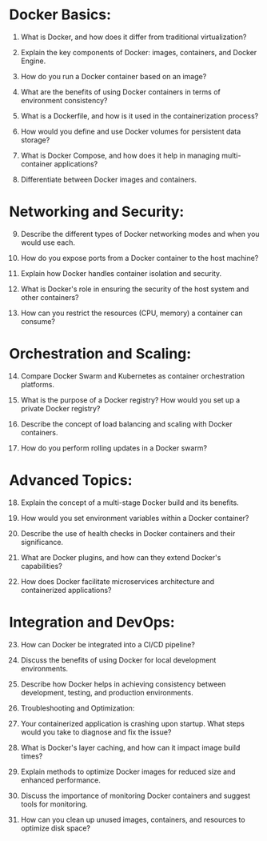 # Docker Basics:

1. What is Docker, and how does it differ from traditional virtualization?

2. Explain the key components of Docker: images, containers, and Docker Engine.

3. How do you run a Docker container based on an image?

4. What are the benefits of using Docker containers in terms of environment consistency?

5. What is a Dockerfile, and how is it used in the containerization process?

6. How would you define and use Docker volumes for persistent data storage?

7. What is Docker Compose, and how does it help in managing multi-container applications?

8. Differentiate between Docker images and containers.

# Networking and Security:

9.  Describe the different types of Docker networking modes and when you would use each.

10. How do you expose ports from a Docker container to the host machine?

11. Explain how Docker handles container isolation and security.

12. What is Docker's role in ensuring the security of the host system and other containers?

13. How can you restrict the resources (CPU, memory) a container can consume?

# Orchestration and Scaling:

14. Compare Docker Swarm and Kubernetes as container orchestration platforms.

15. What is the purpose of a Docker registry? How would you set up a private Docker registry?

16. Describe the concept of load balancing and scaling with Docker containers.

17. How do you perform rolling updates in a Docker swarm?

# Advanced Topics:

18. Explain the concept of a multi-stage Docker build and its benefits.

19. How would you set environment variables within a Docker container?

20. Describe the use of health checks in Docker containers and their significance.

21. What are Docker plugins, and how can they extend Docker's capabilities?

22. How does Docker facilitate microservices architecture and containerized applications?

# Integration and DevOps:

23. How can Docker be integrated into a CI/CD pipeline?

24. Discuss the benefits of using Docker for local development environments.

25. Describe how Docker helps in achieving consistency between development, testing, and production environments.

26. Troubleshooting and Optimization:

27. Your containerized application is crashing upon startup. What steps would you take to diagnose and fix the issue?

28. What is Docker's layer caching, and how can it impact image build times?

29. Explain methods to optimize Docker images for reduced size and enhanced performance.

30. Discuss the importance of monitoring Docker containers and suggest tools for monitoring.

31. How can you clean up unused images, containers, and resources to optimize disk space?
